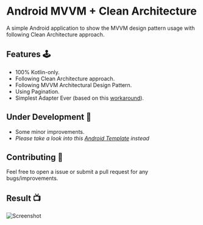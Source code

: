 # Android MVVM + Clean Architecture

A simple Android application to show the MVVM design pattern usage with following Clean Architecture approach. 

## Features 🕹

- 100% Kotlin-only.
- Following Clean Architecture approach.
- Following MVVM Architectural Design Pattern.
- Using Pagination.
- Simplest Adapter Ever (based on this [workaround](https://proandroiddev.com/the-best-android-recycler-adapter-youve-ever-seen-probably-177e25279a28)).

## Under Development 🚧

- Some minor improvements.
- *Please take a look into this [Android Template](https://github.com/Drjacky/MVVMTemplate) instead*

## Contributing 🤝

Feel free to open a issue or submit a pull request for any bugs/improvements.

## Result 📺
![Screenshot](https://raw.githubusercontent.com/Drjacky/MVVM/master/list.png)
